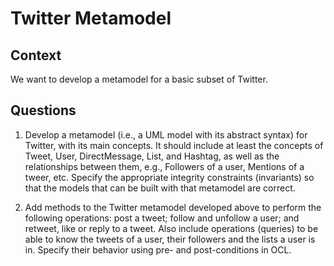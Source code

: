 # Twitter Metamodel

## Context

We want to develop a metamodel for a basic subset of Twitter.

## Questions

1. Develop a metamodel (i.e., a UML model with its abstract syntax) for Twitter, with its main concepts. It should include at least the  concepts of Tweet, User, DirectMessage, List, and Hashtag, as well as the relationships between them, e.g., Followers of a user, Mentions of a tweer, etc. Specify the appropriate integrity constraints (invariants) so that the models that can be built with that metamodel are correct.

2. Add methods to the Twitter metamodel developed above to perform the following operations: post a tweet; follow and unfollow a user; and retweet, like or reply to a tweet. Also include operations (queries) to be able to know the tweets of a user, their followers and the lists a user is in.  Specify their behavior using pre- and post-conditions in OCL.



 









